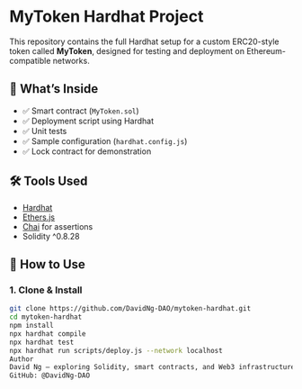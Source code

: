 # MyToken Hardhat Project

This repository contains the full Hardhat setup for a custom ERC20-style token called **MyToken**, designed for testing and deployment on Ethereum-compatible networks.

## 🧠 What’s Inside

- ✅ Smart contract (`MyToken.sol`)
- ✅ Deployment script using Hardhat
- ✅ Unit tests
- ✅ Sample configuration (`hardhat.config.js`)
- ✅ Lock contract for demonstration

## 🛠️ Tools Used

- [Hardhat](https://hardhat.org/)
- [Ethers.js](https://docs.ethers.org/)
- [Chai](https://www.chaijs.com/) for assertions
- Solidity ^0.8.28

## 🧪 How to Use

### 1. Clone & Install
```bash
git clone https://github.com/DavidNg-DAO/mytoken-hardhat.git
cd mytoken-hardhat
npm install
npx hardhat compile
npx hardhat test
npx hardhat run scripts/deploy.js --network localhost
Author
David Ng — exploring Solidity, smart contracts, and Web3 infrastructure
GitHub: @DavidNg-DAO
